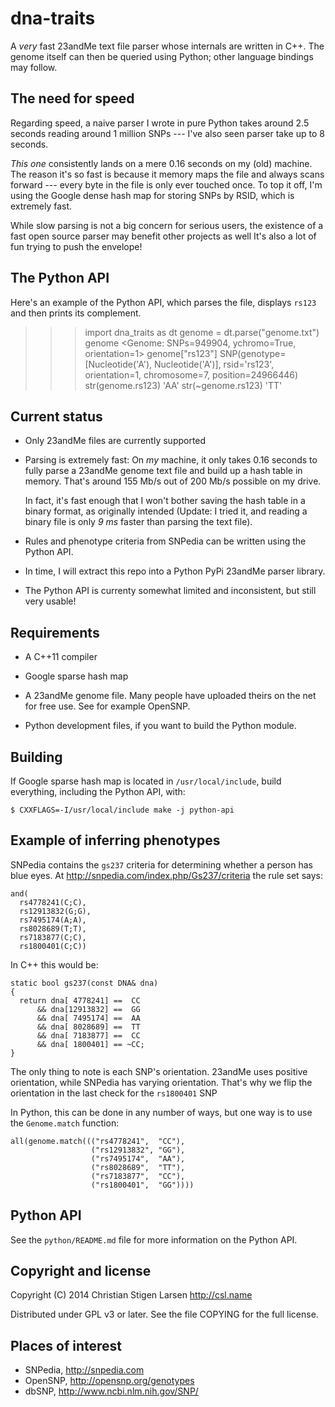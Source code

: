 dna-traits
==========

A *very* fast 23andMe text file parser whose internals are written in C++.
The genome itself can then be queried using Python; other language bindings
may follow.

The need for speed
------------------

Regarding speed, a naive parser I wrote in pure Python takes around 2.5
seconds reading around 1 million SNPs --- I've also seen parser take up to 8
seconds. 

*This one* consistently lands on a mere 0.16 seconds on my (old) machine.
The reason it's so fast is because it memory maps the file and always scans
forward --- every byte in the file is only ever touched once.  To top it
off, I'm using the Google dense hash map for storing SNPs by RSID, which is
extremely fast.

While slow parsing is not a big concern for serious users, the existence of
a fast open source parser may benefit other projects as well It's also a lot
of fun trying to push the envelope!

The Python API
--------------

Here's an example of the Python API, which parses the file, displays `rs123`
and then prints its complement.

  >>> import dna_traits as dt
  >>> genome = dt.parse("genome.txt")
  >>> genome
  <Genome: SNPs=949904, ychromo=True, orientation=1>
  >>> genome["rs123"]
  SNP(genotype=[Nucleotide('A'), Nucleotide('A')], rsid='rs123',
  orientation=1, chromosome=7, position=24966446)
  >>> str(genome.rs123)
  'AA'
  >>> str(~genome.rs123)
  'TT'

Current status
--------------

  * Only 23andMe files are currently supported

  * Parsing is extremely fast: On *my* machine, it only takes 0.16 seconds
    to fully parse a 23andMe genome text file and build up a hash table in
    memory.  That's around 155 Mb/s out of 200 Mb/s possible on my drive.

    In fact, it's fast enough that I won't bother saving the hash table in a
    binary format, as originally intended (Update: I tried it, and reading a
    binary file is only *9 ms* faster than parsing the text file).

  * Rules and phenotype criteria from SNPedia can be written using the
    Python API.

  * In time, I will extract this repo into a Python PyPi 23andMe parser
    library.

  * The Python API is currenty somewhat limited and inconsistent, but still
    very usable!

Requirements
------------

  * A C++11 compiler

  * Google sparse hash map

  * A 23andMe genome file. Many people have uploaded theirs on the net for
    free use. See for example OpenSNP.

  * Python development files, if you want to build the Python module.

Building
--------

If Google sparse hash map is located in `/usr/local/include`, build
everything, including the Python API, with:

    $ CXXFLAGS=-I/usr/local/include make -j python-api


Example of inferring phenotypes
-------------------------------

SNPedia contains the `gs237` criteria for determining whether a person has
blue eyes. At http://snpedia.com/index.php/Gs237/criteria the rule set says:

    and(
      rs4778241(C;C),
      rs12913832(G;G),
      rs7495174(A;A),
      rs8028689(T;T),
      rs7183877(C;C),
      rs1800401(C;C))

In C++ this would be:

    static bool gs237(const DNA& dna)
    {
      return dna[ 4778241] ==  CC
          && dna[12913832] ==  GG
          && dna[ 7495174] ==  AA
          && dna[ 8028689] ==  TT
          && dna[ 7183877] ==  CC
          && dna[ 1800401] == ~CC;
    }

The only thing to note is each SNP's orientation. 23andMe uses positive
orientation, while SNPedia has varying orientation. That's why we flip the
orientation in the last check for the `rs1800401` SNP 

In Python, this can be done in any number of ways, but one way is to use the
``Genome.match`` function:

    all(genome.match((("rs4778241",  "CC"),
                      ("rs12913832", "GG"),
                      ("rs7495174",  "AA"),
                      ("rs8028689",  "TT"),
                      ("rs7183877",  "CC"),
                      ("rs1800401",  "GG"))))


Python API
----------

See the `python/README.md` file for more information on the Python API.

Copyright and license
---------------------

Copyright (C) 2014 Christian Stigen Larsen
http://csl.name

Distributed under GPL v3 or later. See the file COPYING for the full
license.


Places of interest
------------------

  * SNPedia, http://snpedia.com
  * OpenSNP, http://opensnp.org/genotypes
  * dbSNP, http://www.ncbi.nlm.nih.gov/SNP/
